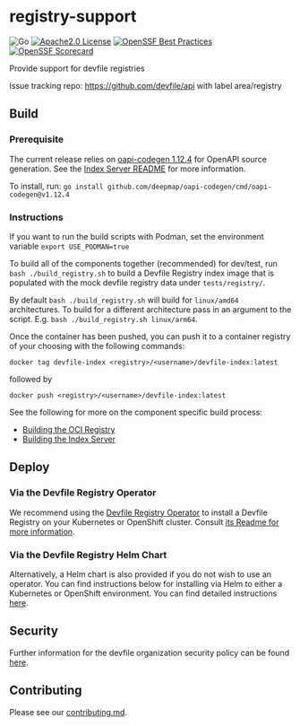 # registry-support

<div id="header">

![Go](https://img.shields.io/badge/Go-1.24-blue)
[![Apache2.0 License](https://img.shields.io/badge/license-Apache2.0-brightgreen.svg)](LICENSE)
[![OpenSSF Best Practices](https://www.bestpractices.dev/projects/8257/badge)](https://www.bestpractices.dev/projects/8257)
[![OpenSSF Scorecard](https://api.securityscorecards.dev/projects/github.com/devfile/registry-support/badge)](https://securityscorecards.dev/viewer/?uri=github.com/devfile/registry-support)

</div>

Provide support for devfile registries

Issue tracking repo: https://github.com/devfile/api with label area/registry

## Build

### Prerequisite

The current release relies on [oapi-codegen 1.12.4](https://github.com/deepmap/oapi-codegen/tree/v1.12.4) for OpenAPI source generation. See the [Index Server README](index/server/README.md#source-generation) for more information.

To install, run:
`go install github.com/deepmap/oapi-codegen/cmd/oapi-codegen@v1.12.4`

### Instructions
If you want to run the build scripts with Podman, set the environment variable
`export USE_PODMAN=true`

To build all of the components together (recommended) for dev/test, run `bash ./build_registry.sh` to build a Devfile Registry index image that is populated with the mock devfile registry data under `tests/registry/`.

By default `bash ./build_registry.sh` will build for `linux/amd64` architectures. To build for a different architecture pass in an argument to the script.
E.g. `bash ./build_registry.sh linux/arm64`.

Once the container has been pushed, you can push it to a container registry of your choosing with the following commands:

```
docker tag devfile-index <registry>/<username>/devfile-index:latest
```

followed by

```
docker push <registry>/<username>/devfile-index:latest
```

See the following for more on the component specific build process:

- [Building the OCI Registry](oci-registry/README.md#build)
- [Building the Index Server](index/server/README.md#build)

## Deploy

### Via the Devfile Registry Operator

We recommend using the [Devfile Registry Operator](https://github.com/devfile/registry-operator) to install a Devfile Registry on your Kubernetes or OpenShift cluster. Consult [its Readme for more information](https://github.com/devfile/registry-operator#running-the-controller-in-a-cluster).

### Via the Devfile Registry Helm Chart
Alternatively, a Helm chart is also provided if you do not wish to use an operator. You can find instructions below for installing via Helm to either a Kubernetes or OpenShift environment. You can find detailed instructions [here](deploy/chart/devfile-registry/README.md).

## Security

Further information for the devfile organization security policy can be found [here](https://github.com/devfile/api/blob/main/SECURITY.md).

## Contributing

Please see our [contributing.md](./CONTRIBUTING.md).
